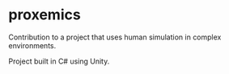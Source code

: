# proxemics

Contribution to a project that uses human simulation in complex environments.

Project built in C# using Unity.
